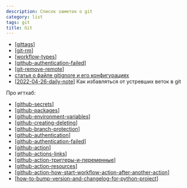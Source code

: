 ```yaml
---
description: Список заметок о git
category: list
tags: git
title: Git
---
```

- [[gittags]]
- [[git-rm]]
- [[workflow-types]]
- [[github-authentication-failed]]
- [[git-remove-remote]]
- [статья о файле gitignore и его конфигурациях](https://tyapk.ru/blog/post/gitignore)
- [[2022-04-26-daily-note]] Как избавляться от устревших веток в git

Про игтхаб:

- [[github-secrets]]
- [[github-packages]]
- [[github-environment-variables]]
- [[github-creating-deleting]]
- [[github-branch-protection]]
- [[github-authentication]]
- [[github-authentication-failed]]
- [[github-action]]
- [[github-actions-links]]
- [[github-action-триггеры-и-переменные]]
- [[github-action-resources]]
- [[github-action-how-start-workflow-action-after-another-action]]
- [[how-to-bump-version-and-changelog-for-python-project]]

[//begin]: # "Autogenerated link references for markdown compatibility"
[gittags]: ../notes/gittags "Организация тегов на git"
[git-rm]: ../notes/git-rm "git-rm"
[workflow-types]: ../notes/workflow-types "Про варианты git workflow"
[github-authentication-failed]: ../notes/github-authentication-failed "Github Authentication Failed"
[git-remove-remote]: ../notes/git-remove-remote "How to remove remote origin from a Git repository"
[2022-04-26-daily-note]: ../posts/2022-04-26-daily-note "git remote stop tracking and replace comma to dot by re"
[//end]: # "Autogenerated link references"
[//begin]: # "Autogenerated link references for markdown compatibility"
[gittags]: ../notes/gittags "Организация тегов на git"
[git-rm]: ../notes/git-rm "git-rm"
[workflow-types]: ../notes/workflow-types "Про варианты git workflow"
[github-authentication-failed]: ../notes/github-authentication-failed "Github Authentication Failed"
[git-remove-remote]: ../notes/git-remove-remote "How to remove remote origin from a Git repository"
[2022-04-26-daily-note]: ../posts/2022-04-26-daily-note "git remote stop tracking and replace comma to dot by re"
[github-secrets]: ../notes/github-secrets "Github secrets"
[github-packages]: ../notes/github-packages "Github packages"
[github-environment-variables]: ../notes/github-environment-variables "Github environment variables"
[github-creating-deleting]: ../notes/github-creating-deleting "Githunb creating and deleting of branches"
[github-branch-protection]: ../notes/github-branch-protection "Githunb branch protection"
[github-authentication]: ../notes/github-authentication "Github authentication"
[github-authentication-failed]: ../notes/github-authentication-failed "Github Authentication Failed"
[github-action]: ../notes/github-action "Githunb action"
[github-actions-links]: ../notes/github-actions-links "Ссылка на версию экшена"
[github-action-триггеры-и-переменные]: ../notes/github-action-триггеры-и-переменные "Github action триггеры и переменные - документация и полезные ссылки"
[github-action-resources]: ../notes/github-action-resources "Github actions resources"
[github-action-how-start-workflow-action-after-another-action]: ../notes/github-action-how-start-workflow-action-after-another-action "How start second github action after success first"
[how-to-bump-version-and-changelog-for-python-project]: ../notes/how-to-bump-version-and-changelog-for-python-project "How to bump vershion and changelog for python project"
[//end]: # "Autogenerated link references"